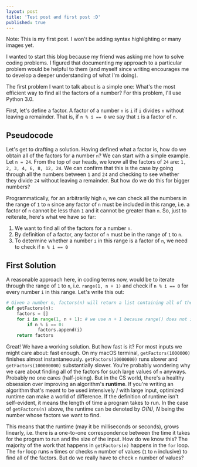 ```yaml
---
layout: post
title: 'Test post and first post :D'
published: true
---
```


Note: This is my first post. I won't be adding syntax highlighting or many images yet.

I wanted to start this blog because my friend was asking me how to solve coding problems. I figured that documenting my approach to a particular problem would be helpful to them (and myself since writing encourages me to develop a deeper understanding of what I'm doing).

The first problem I want to talk about is a simple one: What's the most efficient way to find all the factors of a number? For this problem, I'll use Python 3.0.

First, let's define a factor. A factor of a number `n` is `i` if `i` divides `n` without leaving a remainder. That is, if `n % i == 0` we say that `i` is a factor of `n`.


## Pseudocode

Let's get to drafting a solution. Having defined what a factor is, how do we obtain all of the factors for a number `n`? We can start with a simple example. Let `n = 24`. From the top of our heads, we know all the factors of `24` are: `1, 2, 3, 4, 6, 8, 12, 24`. We can confirm that this is the case by going through all the numbers between `1` and `24` and checking to see whether they divide `24` without leaving a remainder. But how do we do this for bigger numbers?

Programmatically, for an arbitrarily high `n`, we can check all the numbers in the range of `1` to `n` since any factor of `n` must be included in this range, i.e. a factor of `n` cannot be less than `1` and it cannot be greater than `n`. So, just to reiterate, here's what we have so far:

1. We want to find all of the factors for a number `n`.
2. By definition of a factor, any factor of `n` must be in the range of `1` to `n`.
3. To determine whether a number `i` in this range is a factor of `n`, we need to check if `n % i == 0`

## First Solution

A reasonable approach here, in coding terms now, would be to iterate through the range of `1` to `n`, i.e. `range(1, n + 1)` and check if `n % i == 0` for every number `i` in this range. Let's write this out:

``` python
# Given a number n, factors(n) will return a list containing all of the factors of n
def getFactors(n):
    factors = []
    for i in range(1, n + 1): # we use n + 1 because range() does not include the upper bound
    	if n % i == 0:
        	factors.append(i)
    return factors
```

Great! We have a working solution. But how fast is it? For most inputs we might care about: fast enough. On my macOS terminal, `getFactors(1000000)` finishes almost instantaneously. `getFactors(10000000)` runs slower and `getFactors(100000000)` substantially slower. You're probably wondering why we care about finding all of the factors for such large values of `n` anyways. Probably no one cares (half-joking). But in the CS world, there's a healthy obsession over improving an algorithm's **runtime**. If you're writing an algorithm that's meant to be used intensively / with large input, optimized runtime can make a world of difference. If the definition of runtime isn't self-evident, it means the length of time a program takes to run. In the case of `getFactors(n)` above, the runtime can be denoted by *O(N)*, *N* being the number whose factors we want to find.

This means that the runtime (may it be milliseconds or seconds), grows linearly, i.e. there is a one-to-one correspondence between the time it takes for the program to run and the size of the input. How do we know this? The majority of the work that happens in `getFactors(n)` happens in the `for` loop. The `for` loop runs `n` times or checks `n` number of values (`1` to `n` inclusive) to find all of the factors. But do we really have to check `n` number of values?